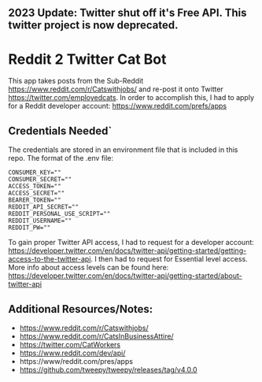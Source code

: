 ## 2023 Update: Twitter shut off it's Free API. This twitter project is now deprecated.

# Reddit 2 Twitter Cat Bot
This app takes posts from the Sub-Reddit https://www.reddit.com/r/Catswithjobs/ and re-post it onto Twitter https://twitter.com/employedcats. 
In order to accomplish this, I had to apply for a Reddit developer account: https://www.reddit.com/prefs/apps

## Credentials Needed`
The credentials are stored in an environment file that is included in this repo. The format of the .env file:

    
    CONSUMER_KEY=""
    CONSUMER_SECRET=""
    ACCESS_TOKEN=""
    ACCESS_SECRET=""
    BEARER_TOKEN=""
    REDDIT_API_SECRET=""
    REDDIT_PERSONAL_USE_SCRIPT=""
    REDDIT_USERNAME=""
    REDDIT_PW=""
    

To gain proper Twitter API access, I had to request for a developer account: https://developer.twitter.com/en/docs/twitter-api/getting-started/getting-access-to-the-twitter-api. I then had to request for Essential level access. More info about access levels can be found here: https://developer.twitter.com/en/docs/twitter-api/getting-started/about-twitter-api


## Additional Resources/Notes:
- https://www.reddit.com/r/Catswithjobs/
- https://www.reddit.com/r/CatsInBusinessAttire/
- https://twitter.com/CatWorkers
- https://www.reddit.com/dev/api/
- https://www/reddit.com/pres/apps
- https://github.com/tweepy/tweepy/releases/tag/v4.0.0
